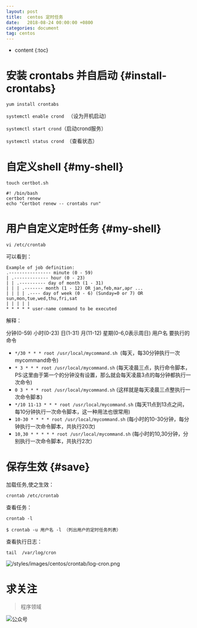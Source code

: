 ```yaml
---
layout: post
title:  centos 定时任务
date:   2018-08-24 00:00:00 +0800
categories: document
tag: centos
---
```


* content
{:toc}


安装 crontabs 并自启动			{#install-crontabs}
===

`yum install crontabs `

`systemctl enable crond ` （设为开机启动）

`systemctl start crond`（启动crond服务）
 
`systemctl status crond `（查看状态） 


自定义shell		{#my-shell}
===

`touch certbot.sh`


    #! /bin/bash 
    certbot renew  
    echo "Certbot renew -- crontabs run"



用户自定义定时任务	{#my-shell}
===

`vi /etc/crontab `

可以看到： 

    Example of job definition: 
    .---------------- minute (0 - 59) 
    | .------------- hour (0 - 23) 
    | | .---------- day of month (1 - 31) 
    | | | .------- month (1 - 12) OR jan,feb,mar,apr ... 
    | | | | .---- day of week (0 - 6) (Sunday=0 or 7) OR sun,mon,tue,wed,thu,fri,sat 
    | | | | | 
    * * * * * user-name command to be executed 
    

解释： 

   分钟(0-59) 小时(0-23) 日(1-31) 月(11-12) 星期(0-6,0表示周日) 用户名 要执行的命令
+ `*/30 * * * root /usr/local/mycommand.sh `(每天，每30分钟执行一次 mycommand命令)
+ `* 3 * * * root /usr/local/mycommand.sh` (每天凌晨三点，执行命令脚本，PS:这里由于第一个的分钟没有设置，那么就会每天凌晨3点的每分钟都执行一次命令)
+ `0 3 * * * root /usr/local/mycommand.sh` (这样就是每天凌晨三点整执行一次命令脚本)
+ `*/10 11-13 * * * root /usr/local/mycommand.sh` (每天11点到13点之间，每10分钟执行一次命令脚本，这一种用法也很常用)
+ `10-30 * * * * root /usr/local/mycommand.sh` (每小时的10-30分钟，每分钟执行一次命令脚本，共执行20次)
+ `10,30 * * * * * root /usr/local/mycommand.sh` (每小时的10,30分钟，分别执行一次命令脚本，共执行2次）


保存生效	{#save}
===

加载任务,使之生效：

`crontab /etc/crontab`

查看任务：

`crontab -l `

`$ crontab -u 用户名 -l （列出用户的定时任务列表）`

查看执行日志：

`tail  /var/log/cron`

![/styles/images/centos/crontab/log-cron.png](https://torgor.github.io/styles/images/centos/crontab/log-cron.png)


# 求关注
> 程序领域

![公众号](https://torgor.github.io/styles/images/my-public-ma.png)